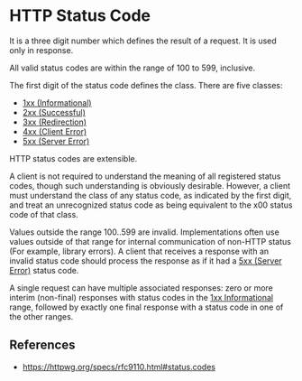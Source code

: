# HTTP Status Code

It is a three digit number which defines the result of a request. It is used only in response.

All valid status codes are within the range of 100 to 599, inclusive.

The first digit of the status code defines the class. There are five classes:

- [1xx (Informational)](http/status-code/1xx)
- [2xx (Successful)](http/status-code/2xx)
- [3xx (Redirection)](http/status-code/3xx)
- [4xx (Client Error)](http/status-code/4xx)
- [5xx (Server Error)](http/status-code/5xx)

HTTP status codes are extensible.

A client is not required to understand the meaning of all registered status codes, though such understanding is obviously desirable. However, a client must understand the class of any status code, as indicated by the first digit, and treat an unrecognized status code as being equivalent to the x00 status code of that class.

Values outside the range 100..599 are invalid. Implementations often use values outside of that range for internal communication of non-HTTP status (For example, library errors). A client that receives a response with an invalid status code should process the response as if it had a [5xx (Server Error)](http/status-code/5xx) status code.

A single request can have multiple associated responses: zero or more interim (non-final) responses with status codes in the [1xx Informational](http/status-code/1xx) range, followed by exactly one final response with a status code in one of the other ranges.

## References

- https://httpwg.org/specs/rfc9110.html#status.codes
